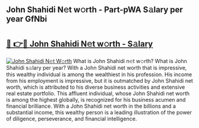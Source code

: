## John Shahidi N𝚎t w𝚘rth - Part-pWA S𝚊lary per year GfNbi

# <h2><a href="http://gc36k4.nevu.top/?p=John+Shahidi">🔗 👉🔴 John Shahidi N𝚎t w𝚘rth - S𝚊lary</a></h2>

[![John Shahidi N𝚎t W𝚘rth](https://i.imgur.com/Oavwk0R.jpeg)](http://gc36k4.nevu.top/?p=John+Shahidi)
What is John Shahidi n𝚎t w𝚘rth? What is John Shahidi s𝚊lary per year?
With a John Shahidi net worth that is impressive, this wealthy individual is among the wealthiest in his profession. His income from his employment is impressive, but it is outmatched by John Shahidi net worth, which is attributed to his diverse business activities and extensive real estate portfolio. This affluent individual, whose John Shahidi net worth is among the highest globally, is recognized for his business acumen and financial brilliance. With a John Shahidi net worth in the billions and a substantial income, this wealthy person is a leading illustration of the power of diligence, perseverance, and financial intelligence.
